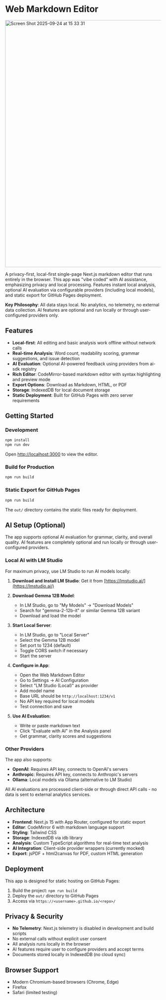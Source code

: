 # Web Markdown Editor

<img width="1280" height="800" alt="Screen Shot 2025-09-24 at 15 33 31" src="https://github.com/user-attachments/assets/3e8e325e-ab50-4ce5-b98e-b8f8767c91b1" />


A privacy-first, local-first single-page Next.js markdown editor that runs entirely in the browser. This app was "vibe coded" with AI assistance, emphasizing privacy and local processing. Features instant local analysis, optional AI evaluation via configurable providers (including local models), and static export for GitHub Pages deployment.

**Key Philosophy**: All data stays local. No analytics, no telemetry, no external data collection. AI features are optional and run locally or through user-configured providers only.

## Features

- **Local-first**: All editing and basic analysis work offline without network calls
- **Real-time Analysis**: Word count, readability scoring, grammar suggestions, and issue detection
- **AI Evaluation**: Optional AI-powered feedback using providers from ai-sdk registry
- **Rich Editor**: CodeMirror-based markdown editor with syntax highlighting and preview mode
- **Export Options**: Download as Markdown, HTML, or PDF
- **Storage**: IndexedDB for local document storage
- **Static Deployment**: Built for GitHub Pages with zero server requirements

## Getting Started

### Development

```bash
npm install
npm run dev
```

Open [http://localhost:3000](http://localhost:3000) to view the editor.

### Build for Production

```bash
npm run build
```

### Static Export for GitHub Pages

```bash
npm run build
```

The `out/` directory contains the static files ready for deployment.

## AI Setup (Optional)

The app supports optional AI evaluation for grammar, clarity, and overall quality. AI features are completely optional and run locally or through user-configured providers.

### Local AI with LM Studio

For maximum privacy, use LM Studio to run AI models locally:

1. **Download and Install LM Studio**: Get it from [https://lmstudio.ai/](https://lmstudio.ai/)

2. **Download Gemma 12B Model**:
   - In LM Studio, go to "My Models" → "Download Models"
   - Search for "gemma-2-12b-it" or similar Gemma 12B variant
   - Download and load the model

3. **Start Local Server**:
   - In LM Studio, go to "Local Server"
   - Select the Gemma 12B model
   - Set port to 1234 (default)
   - Toggle CORS switch if necessary
   - Start the server

4. **Configure in App**:
   - Open the Web Markdown Editor
   - Go to Settings → AI Configuration
   - Select "LM Studio (Local)" as provider
   - Add model name
   - Base URL should be `http://localhost:1234/v1`
   - No API key required for local models
   - Test connection and save

5. **Use AI Evaluation**:
   - Write or paste markdown text
   - Click "Evaluate with AI" in the Analysis panel
   - Get grammar, clarity scores and suggestions

### Other Providers

The app also supports:
- **OpenAI**: Requires API key, connects to OpenAI's servers
- **Anthropic**: Requires API key, connects to Anthropic's servers
- **Ollama**: Local models via Ollama (alternative to LM Studio)

All AI evaluations are processed client-side or through direct API calls - no data is sent to external analytics services.

## Architecture

- **Frontend**: Next.js 15 with App Router, configured for static export
- **Editor**: CodeMirror 6 with markdown language support
- **Styling**: Tailwind CSS
- **Storage**: IndexedDB via idb library
- **Analysis**: Custom TypeScript algorithms for real-time text analysis
- **AI Integration**: Client-side provider wrappers (currently mocked)
- **Export**: jsPDF + html2canvas for PDF, custom HTML generation

## Deployment

This app is designed for static hosting on GitHub Pages:

1. Build the project: `npm run build`
2. Deploy the `out/` directory to GitHub Pages
3. Access via `https://<username>.github.io/<repo>/`

## Privacy & Security

- **No Telemetry**: Next.js telemetry is disabled in development and build scripts
- No external calls without explicit user consent
- All analysis runs locally in the browser
- AI features require user to configure providers and accept terms
- Documents stored locally in IndexedDB (no cloud sync)

## Browser Support

- Modern Chromium-based browsers (Chrome, Edge)
- Firefox
- Safari (limited testing)
